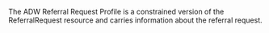 
The ADW Referral Request Profile is a constrained version of the ReferralRequest resource and carries information about the referral request. 
